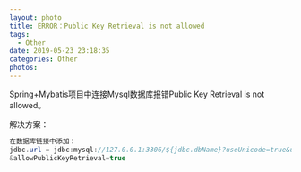 ```yaml
---
layout: photo
title: ERROR：Public Key Retrieval is not allowed
tags:
  - Other
date: 2019-05-23 23:18:35
categories: Other
photos:
---
```

Spring+Mybatis项目中连接Mysql数据库报错Public Key Retrieval is not allowed。
<!--more-->
解决方案：
```java
在数据库链接中添加：
jdbc.url = jdbc:mysql://127.0.0.1:3306/${jdbc.dbName}?useUnicode=true&useSSL=false
&allowPublicKeyRetrieval=true
```

